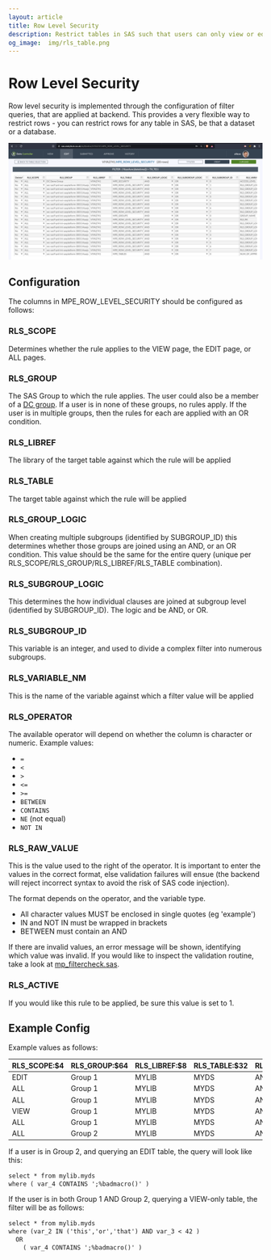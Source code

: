 ```yaml
---
layout: article
title: Row Level Security
description: Restrict tables in SAS such that users can only view or edit specific rows according to filter rules you provide.
og_image:  img/rls_table.png
---
```


# Row Level Security

Row level security is implemented through the configuration of filter queries, that are applied at backend.  This provides a very flexible way to restrict rows - you can restrict rows for any table in SAS, be that a dataset or a database.

![](img/rls_table.png)

## Configuration

The columns in MPE_ROW_LEVEL_SECURITY should be configured as follows:

### RLS_SCOPE
Determines whether the rule applies to the VIEW page, the EDIT page, or ALL pages.

### RLS_GROUP
The SAS Group to which the rule applies.  The user could also be a member of a [DC group](/dcc-groups). If a user is in none of these groups, no rules apply. If the user is in multiple groups, then the rules for each are applied with an OR condition.

### RLS_LIBREF
The library of the target table against which the rule will be applied

### RLS_TABLE
The target table against which the rule will be applied

### RLS_GROUP_LOGIC
When creating multiple subgroups (identified by SUBGROUP_ID) this determines whether those groups are joined using an AND, or an OR condition.  This value should be the same for the entire query (unique per RLS_SCOPE/RLS_GROUP/RLS_LIBREF/RLS_TABLE combination).

### RLS_SUBGROUP_LOGIC
This determines the how individual clauses are joined at subgroup level (identified by SUBGROUP_ID).  The logic and be AND, or OR.

### RLS_SUBGROUP_ID
This variable is an integer, and used to divide a complex filter into numerous subgroups.

### RLS_VARIABLE_NM
This is the name of the variable against which a filter value will be applied

### RLS_OPERATOR
The available operator will depend on whether the column is character or numeric.  Example values:

* `=`
* `<`
* `>`
* `<=`
* `>=`
* `BETWEEN`
* `CONTAINS`
* `NE` (not equal)
* `NOT IN`

### RLS_RAW_VALUE

This is the value used to the right of the operator. It is important to enter the values in the correct format, else validation failures will ensue (the backend will reject incorrect syntax to avoid the risk of SAS code injection).

The format depends on the operator, and the variable type.

* All character values MUST be enclosed in single quotes (eg 'example')
* IN and NOT IN must be wrapped in brackets
* BETWEEN must contain an AND

If there are invalid values, an error message will be shown, identifying which value was invalid.  If you would like to inspect the validation routine, take a look at [mp_filtercheck.sas](https://core.sasjs.io/mp__filtercheck_8sas.html).

### RLS_ACTIVE
If you would like this rule to be applied, be sure this value is set to 1.

## Example Config
Example values as follows:

|RLS_SCOPE:$4|RLS_GROUP:$64|RLS_LIBREF:$8| RLS_TABLE:$32|RLS_GROUP_LOGIC:$3.|RLS_SUBGROUP_LOGIC:$3.|RLS_SUBGROUP_ID:8.|RLS_VARIABLE_NM:$32| RLS_OPERATOR_NM:$16| RLS_RAW_VALUE:$4000|RLS_ACTIVE:8.|
|---|---|---|---|---|---|---|---|---|---|---|
|EDIT|Group 1|MYLIB|MYDS|AND|AND|1|VAR_1|=|Some text value|1|
|ALL|Group 1|MYLIB|MYDS|AND|AND|1|VAR_2|IN|this|1|
|ALL|Group 1|MYLIB|MYDS|AND|AND|1|VAR_2|IN|or|1|
|VIEW|Group 1|MYLIB|MYDS|AND|AND|1|VAR_2|IN|that|1|
|ALL|Group 1|MYLIB|MYDS|AND|AND|1|VAR_3|<|42|1|
|ALL|Group 2|MYLIB|MYDS|AND|AND|1|VAR_4|Contains|;%badmacro()|1|

If a user is in Group 2, and querying an EDIT table, the query will look like this:

```
select * from mylib.myds
where ( var_4 CONTAINS ';%badmacro()' )
```

If the user is in both Group 1 AND Group 2, querying a VIEW-only table, the filter will be as follows:

```
select * from mylib.myds
where (var_2 IN ('this','or','that') AND var_3 < 42 )
  OR
    ( var_4 CONTAINS ';%badmacro()' )
```
